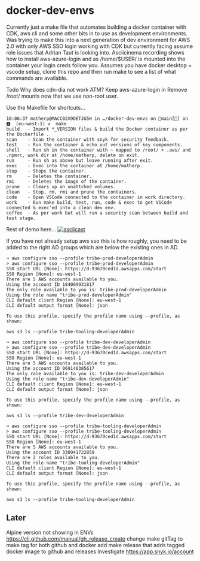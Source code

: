 # docker-dev-envs
Currently just a make file that automates building a docker container with CDK, aws cli and some other bits in to use as development environments.
Was trying to make this into a next generation of dev environment for AWS 2.0 with only AWS SSO login working with CDK but currently facing assume role issues that Adrian Taut is looking into.
Asciicinema recording shows how to install aws-azure-login and as /home/$USER/ is mounted into the container your login creds follow you.
Assumes you have docker desktop + vscode setup, clone this repo and then run make to see a list of what commands are available.

Todo
   Why does cdn-dia not work ATM?
   Keep aws-azure-login in
   Remove /root/ mounts now that we use non-root user.

Use the Makefile for shortcuts...
```
10:06:37 matherp@MACC02X9DETJG5H in …/docker-dev-envs on 🌱main[📝] on 🅰  (eu-west-1) ✗  make
build   - Import *_VERSION files & build the Docker container as per the Dockerfile .
scan    - Scan the container with snyk for security feedback.
test    - Run the container & echo out versions of key components.
shell   - Run sh in the container with ~ mapped to /root/ + .aws/ and .npmrc, work dir at /home/matherp, delete on exit.
run     - Run sh as above but leave running after exit.
exec    - Exec into the container at /home/matherp.
stop    - Stops the container.
rm      - Deletes the container.
rmi     - Deletes the image of the container.
prune   - Clears up an unattched volumes.
clean   - Stop, rm, rmi and prune the containers.
code    - Open VSCode connected to the container in work directory.
work    - Run make build, test, run, code & exec to get VSCode connected & exec'ed into a clean dev env.
coffee  - As per work but will run a security scan between build and test stage.
```

Rest of demo here...
[![asciicast](https://asciinema.org/a/484788.svg)](https://asciinema.org/a/484788)

If you have not already setup aws sso this is how roughly, you need to be added to the right AD groups which are below the existing ones in AD.

```
➜ aws configure sso --profile tribe-prod-developerAdmin
> aws configure sso --profile tribe-prod-developerAdmin
SSO start URL [None]: https://d-93670ced1d.awsapps.com/start
SSO Region [None]: eu-west-1
There are 5 AWS accounts available to you.
Using the account ID 184009931817
The only role available to you is: tribe-prod-developerAdmin
Using the role name "tribe-prod-developerAdmin"
CLI default client Region [None]: eu-west-1
CLI default output format [None]: json

To use this profile, specify the profile name using --profile, as shown:

aws s3 ls --profile tribe-tooling-developerAdmin

➜ aws configure sso --profile tribe-dev-developerAdmin
> aws configure sso --profile tribe-dev-developerAdmin
SSO start URL [None]: https://d-93670ced1d.awsapps.com/start
SSO Region [None]: eu-west-1
There are 5 AWS accounts available to you.
Using the account ID 069140385617
The only role available to you is: tribe-dev-developerAdmin
Using the role name "tribe-dev-developerAdmin"
CLI default client Region [None]: eu-west-1
CLI default output format [None]: json

To use this profile, specify the profile name using --profile, as shown:

aws s3 ls --profile tribe-dev-developerAdmin

➜ aws configure sso --profile tribe-tooling-developerAdmin
> aws configure sso --profile tribe-tooling-developerAdmin
SSO start URL [None]: https://d-93670ced1d.awsapps.com/start
SSO Region [None]: eu-west-1
There are 5 AWS accounts available to you.
Using the account ID 330941722859
There are 2 roles available to you.
Using the role name "tribe-tooling-developerAdmin"
CLI default client Region [None]: eu-west-1
CLI default output format [None]: json

To use this profile, specify the profile name using --profile, as shown:

aws s3 ls --profile tribe-tooling-developerAdmin
```

## Later
Alpine version not showing in ENVs
https://cli.github.com/manual/gh_release_create
change make gitTag to make tag for both github and docker
add make release that adds tagged docker image to github and releases
Investigate https://app.snyk.io/account
